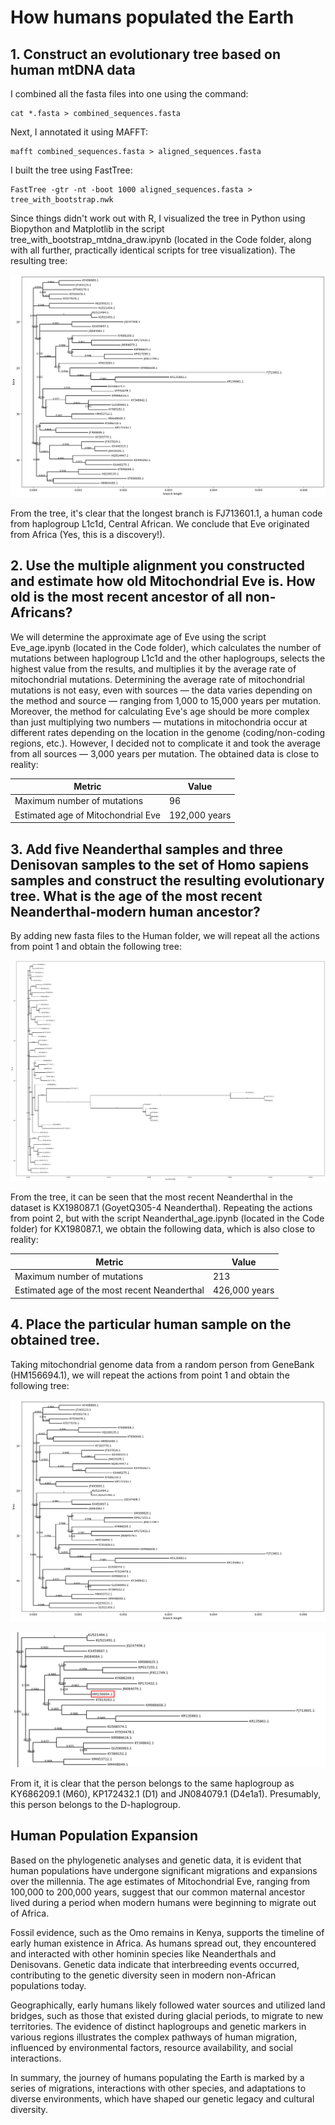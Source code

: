 # How humans populated the Earth 
## 1. Construct an evolutionary tree based on human mtDNA data
I combined all the fasta files into one using the command:
```
cat *.fasta > combined_sequences.fasta
```
Next, I annotated it using MAFFT:
```
mafft combined_sequences.fasta > aligned_sequences.fasta
```
I built the tree using FastTree:
```
FastTree -gtr -nt -boot 1000 aligned_sequences.fasta > tree_with_bootstrap.nwk
```
Since things didn't work out with R, I visualized the tree in Python using Biopython and Matplotlib in the script tree_with_bootstrap_mtdna_draw.ipynb (located in the Code folder, along with all further, practically identical scripts for tree visualization).
The resulting tree:

![Описание изображения](Images/tree_with_bootstrap.png)

From the tree, it's clear that the longest branch is FJ713601.1, a human code from haplogroup L1c1d, Central African.
We conclude that Eve originated from Africa (Yes, this is a discovery!).

## 2. Use the multiple alignment you constructed and estimate how old Mitochondrial Eve is. How old is the most recent ancestor of all non-Africans?

We will determine the approximate age of Eve using the script Eve_age.ipynb (located in the Code folder), which calculates the number of mutations between haplogroup L1c1d and the other haplogroups, selects the highest value from the results, and multiplies it by the average rate of mitochondrial mutations.
Determining the average rate of mitochondrial mutations is not easy, even with sources — the data varies depending on the method and source — ranging from 1,000 to 15,000 years per mutation. Moreover, the method for calculating Eve's age should be more complex than just multiplying two numbers — mutations in mitochondria occur at different rates depending on the location in the genome (coding/non-coding regions, etc.). However, I decided not to complicate it and took the average from all sources — 3,000 years per mutation. The obtained data is close to reality:

| Metric                              | Value          |
|-------------------------------------|----------------|
| Maximum number of mutations          | 96             |
| Estimated age of Mitochondrial Eve  | 192,000 years  |


## 3. Add five Neanderthal samples and three Denisovan samples to the set of Homo sapiens samples and construct the resulting evolutionary tree. What is the age of the most recent Neanderthal-modern human ancestor?

By adding new fasta files to the Human folder, we will repeat all the actions from point 1 and obtain the following tree:

![Описание изображения](Images/3.png)

From the tree, it can be seen that the most recent Neanderthal in the dataset is KX198087.1 (GoyetQ305-4 Neanderthal).
Repeating the actions from point 2, but with the script Neanderthal_age.ipynb (located in the Code folder) for KX198087.1, we obtain the following data, which is also close to reality:

| Metric                              | Value          |
|-------------------------------------|----------------|
| Maximum number of mutations          | 213            |
| Estimated age of the most recent Neanderthal | 426,000 years  |

## 4. Place the particular human sample on the obtained tree.

Taking mitochondrial genome data from a random person from GeneBank (HM156694.1), we will repeat the actions from point 1 and obtain the following tree:

![Описание изображения](Images/4.png)

![Описание изображения](Images/2.png)

From it, it is clear that the person belongs to the same haplogroup as KY686209.1 (M60), KP172432.1 (D1) and JN084079.1 (D4e1a1). Presumably, this person belongs to the D-haplogroup.

## Human Population Expansion

Based on the phylogenetic analyses and genetic data, it is evident that human populations have undergone significant migrations and expansions over the millennia. The age estimates of Mitochondrial Eve, ranging from 100,000 to 200,000 years, suggest that our common maternal ancestor lived during a period when modern humans were beginning to migrate out of Africa.

Fossil evidence, such as the Omo remains in Kenya, supports the timeline of early human existence in Africa. As humans spread out, they encountered and interacted with other hominin species like Neanderthals and Denisovans. Genetic data indicate that interbreeding events occurred, contributing to the genetic diversity seen in modern non-African populations today.

Geographically, early humans likely followed water sources and utilized land bridges, such as those that existed during glacial periods, to migrate to new territories. The evidence of distinct haplogroups and genetic markers in various regions illustrates the complex pathways of human migration, influenced by environmental factors, resource availability, and social interactions.

In summary, the journey of humans populating the Earth is marked by a series of migrations, interactions with other species, and adaptations to diverse environments, which have shaped our genetic legacy and cultural diversity.
